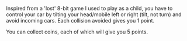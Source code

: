 Inspired from a 'lost' 8-bit game I used to play as a child, you have to control your car by tilting your head/mobile left or right (tilt, not turn) and avoid incoming cars. Each collision avoided gives you 1 point. 

You can collect coins, each of which will give you 5 points.